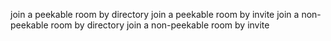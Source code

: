 join a peekable room by directory
join a peekable room by invite
join a non-peekable room by directory
join a non-peekable room by invite
